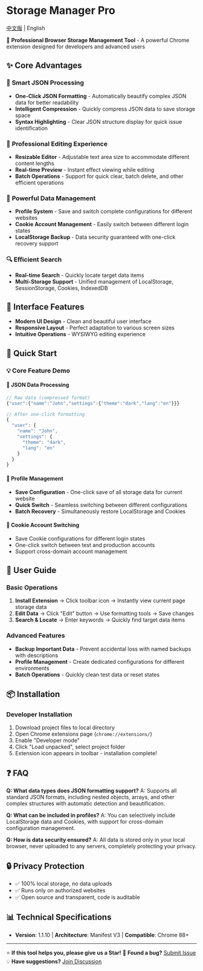 # Storage Manager Pro

[中文版](README.md) | English

🚀 **Professional Browser Storage Management Tool** - A powerful Chrome extension designed for developers and advanced users

## ✨ **Core Advantages**

### 🎯 **Smart JSON Processing**
- **One-Click JSON Formatting** - Automatically beautify complex JSON data for better readability
- **Intelligent Compression** - Quickly compress JSON data to save storage space
- **Syntax Highlighting** - Clear JSON structure display for quick issue identification

### 🔧 **Professional Editing Experience**
- **Resizable Editor** - Adjustable text area size to accommodate different content lengths
- **Real-time Preview** - Instant effect viewing while editing
- **Batch Operations** - Support for quick clear, batch delete, and other efficient operations

### 💾 **Powerful Data Management**
- **Profile System** - Save and switch complete configurations for different websites
- **Cookie Account Management** - Easily switch between different login states
- **LocalStorage Backup** - Data security guaranteed with one-click recovery support

### 🔍 **Efficient Search**
- **Real-time Search** - Quickly locate target data items
- **Multi-Storage Support** - Unified management of LocalStorage, SessionStorage, Cookies, IndexedDB

## 🎨 **Interface Features**

- **Modern UI Design** - Clean and beautiful user interface
- **Responsive Layout** - Perfect adaptation to various screen sizes
- **Intuitive Operations** - WYSIWYG editing experience

## 🚀 **Quick Start**

### 💡 **Core Feature Demo**

#### 📝 **JSON Data Processing**
```javascript
// Raw data (compressed format)
{"user":{"name":"John","settings":{"theme":"dark","lang":"en"}}}

// After one-click formatting
{
  "user": {
    "name": "John",
    "settings": {
      "theme": "dark",
      "lang": "en"
    }
  }
}
```

#### 🔄 **Profile Management**
- **Save Configuration** - One-click save of all storage data for current website
- **Quick Switch** - Seamless switching between different configurations
- **Batch Recovery** - Simultaneously restore LocalStorage and Cookies

#### 👤 **Cookie Account Switching**
- Save Cookie configurations for different login states
- One-click switch between test and production accounts
- Support cross-domain account management

## 📖 **User Guide**

### Basic Operations
1. **Install Extension** → Click toolbar icon → Instantly view current page storage data
2. **Edit Data** → Click "Edit" button → Use formatting tools → Save changes
3. **Search & Locate** → Enter keywords → Quickly find target data items

### Advanced Features
- **Backup Important Data** - Prevent accidental loss with named backups with descriptions
- **Profile Management** - Create dedicated configurations for different environments
- **Batch Operations** - Quickly clean test data or reset states

## 📦 **Installation**

### Developer Installation
1. Download project files to local directory
2. Open Chrome extensions page (`chrome://extensions/`)
3. Enable "Developer mode"
4. Click "Load unpacked", select project folder
5. Extension icon appears in toolbar - installation complete!

## ❓ **FAQ**

**Q: What data types does JSON formatting support?**
A: Supports all standard JSON formats, including nested objects, arrays, and other complex structures with automatic detection and beautification.

**Q: What can be included in profiles?**
A: You can selectively include LocalStorage data and Cookies, with support for cross-domain configuration management.

**Q: How is data security ensured?**
A: All data is stored only in your local browser, never uploaded to any servers, completely protecting your privacy.

## 🔒 **Privacy Protection**

- ✅ 100% local storage, no data uploads
- ✅ Runs only on authorized websites
- ✅ Open source and transparent, code is auditable

## 📊 **Technical Specifications**

- **Version**: 1.1.10 | **Architecture**: Manifest V3 | **Compatible**: Chrome 88+

---

⭐ **If this tool helps you, please give us a Star!**
🐛 **Found a bug?** [Submit Issue](https://github.com/jasonwong1991/storage-manager-pro/issues)
💡 **Have suggestions?** [Join Discussion](https://github.com/jasonwong1991/storage-manager-pro/discussions)
